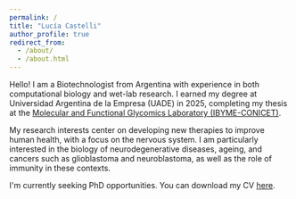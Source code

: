 ```yaml
---
permalink: /
title: "Lucía Castelli"
author_profile: true
redirect_from: 
  - /about/
  - /about.html
---
```


Hello! I am a Biotechnologist from Argentina with experience in both computational biology and wet-lab research. I earned my degree at Universidad Argentina de la Empresa (UADE) in 2025, completing my thesis at the [Molecular and Functional Glycomics Laboratory (IBYME-CONICET)](https://ibyme.org.ar/investigacion/en/laboratories/molecular-and-functional-glycomics/).

My research interests center on developing new therapies to improve human health, with a focus on the nervous system. I am particularly interested in the biology of neurodegenerative diseases, ageing, and cancers such as glioblastoma and neuroblastoma, as well as the role of immunity in these contexts.

I'm currently seeking PhD opportunities. You can download my CV <a href="/files/CV2025.pdf" download="Lucia_Castelli_CV.pdf">here</a>.
